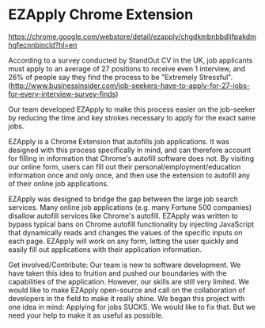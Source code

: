 # EZApply Chrome Extension
https://chrome.google.com/webstore/detail/ezapply/chgdkmbnbbdljfpakdmhgfecnnbincld?hl=en

According to a survey conducted by StandOut CV in the UK, job applicants must apply to an average of 27 positions to receive even 1 interview, and 26% of people say they find the process to be "Extremely Stressful". 
(http://www.businessinsider.com/job-seekers-have-to-apply-for-27-jobs-for-every-interview-survey-finds)

Our team developed EZApply to make this process easier on the job-seeker by reducing the time and key strokes necessary to apply for the exact same jobs.

EZApply is a Chrome Extension that autofills job applications. It was designed with this process specifically in mind, and can therefore account for filling in information that Chrome's autofill software does not. By visiting our online form, users can fill out their personal/employment/education information once and only once, and then use the extension to autofill any of their online job applications.

EZApply was designed to bridge the gap between the large job search services. Many online job applications (e.g. many Fortune 500 companies) disallow autofill services like Chrome's autofill. EZApply was written to bypass typical bans on Chrome autofill functionality by injecting JavaScript that dynamically reads and changes the values of the specific inputs on each page. EZApply will work on any form, letting the user quickly and easily fill out applications with their application information. 

Get involved/Contribute: Our team is new to software development. We have taken this idea to fruition and pushed our boundaries with the capabilities of the application. However, our skills are still very limited. We would like to make EZApply open-source and call on the collaboration of developers in the field to make it really shine. 
We began this project with one idea in mind: Applying for jobs SUCKS. We would like to fix that. But we need your help to make it as useful as possible.
